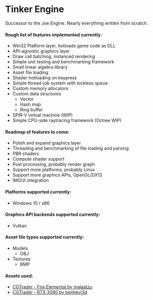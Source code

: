 # Tinker Engine

Successor to the Joe Engine. Nearly everything written from scratch.

#### Rough list of features implemented currently:
* Win32 Platform layer, hotloads game code as DLL
* API-agnostic graphics layer
* Draw call batching, instanced rendering
* Simple unit testing and benchmarking framework
* Small linear algebra library
* Asset file loading
* Shader hotloading on keypress
* Simple thread-job system with lockless queue
* Custom memory allocators
* Custom data structures
  * Vector
  * Hash map
  * Ring buffer
* SPIR-V virtual machine (WIP)
* Simple CPU-side raytracing framework (Octree WIP)

#### Roadmap of features to come:
* Polish and expand graphics layer
* Threading and benchmarking of file loading and parsing
* PBR shaders
* Compute shader support
* Post processing, probably render graph
* Support more platforms, probably Linux
* Support more graphics APIs, OpenGL/DX12
* IMGUI integration

#### Platforms supported currently:
* Windows 10 / x86

#### Graphics API backends supported currently:
* Vulkan

#### Asset file types supported currently:
* Models
  * OBJ
* Textures
  * BMP

#### Assets used:  
* [CGTrader - Fire Elemental by inalaatzu](https://www.cgtrader.com/free-3d-models/character/fantasy/fire-elemental-29c02a51-2d44-4c4b-9e73-fc5899cd690d)  
* [CGTrader - RTX 3090 by bemtevi3d](https://www.cgtrader.com/free-3d-models/electronics/computer/rtx-3090-graphic-card-3d-model)
